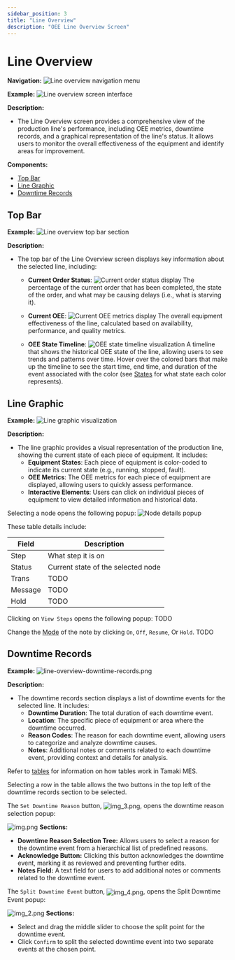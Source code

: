 ```yaml
---
sidebar_position: 3
title: "Line Overview"
description: "OEE Line Overview Screen"
---
```


# Line Overview

**Navigation:**
![Line overview navigation menu](line-overview-navigation.png)

**Example:**
![Line overview screen interface](line-overview.png)

**Description:**
- The Line Overview screen provides a comprehensive view of the production line's performance, including OEE metrics, downtime records, and a graphical representation of the line's status. It allows users to monitor the overall effectiveness of the equipment and identify areas for improvement.

**Components:**
- [Top Bar](#top-bar)
- [Line Graphic](#line-graphic)
- [Downtime Records](#downtime-records)

## Top Bar
**Example:**
![Line overview top bar section](line-overview-top-bar.png)

**Description:**
- The top bar of the Line Overview screen displays key information about the selected line, including:
  - **Current Order Status**: 
  ![Current order status display](line-overview-top-bar-current-order-status.png)
  The percentage of the current order that has been completed, the state of the order, and what may be causing delays (i.e., what is starving it).

  - **Current OEE**:
  ![Current OEE metrics display](line-overview-top-bar-current-oee.png)
  The overall equipment effectiveness of the line, calculated based on availability, performance, and quality metrics.

  - **OEE State Timeline**:
  ![OEE state timeline visualization](line-overview-top-bar-oee-state-timeline.png)
  A timeline that shows the historical OEE state of the line, allowing users to see trends and patterns over time. Hover over the colored bars that make up the timeline to see the start time, end time, and duration of the event associated with the color (see [States](setup#states) for what state each color represents).
  
## Line Graphic
**Example:**
![Line graphic visualization](line-overview-line-graphic.png)

**Description:**
- The line graphic provides a visual representation of the production line, showing the current state of each piece of equipment. It includes:
  - **Equipment States**: Each piece of equipment is color-coded to indicate its current state (e.g., running, stopped, fault).
  - **OEE Metrics**: The OEE metrics for each piece of equipment are displayed, allowing users to quickly assess performance.
  - **Interactive Elements**: Users can click on individual pieces of equipment to view detailed information and historical data.

Selecting a node opens the following popup:
![Node details popup](img_1.png)

These table details include:

| **Field** | **Description**                    |
|-----------|------------------------------------|
| Step      | What step it is on                 |
| Status    | Current state of the selected node |
| Trans     | TODO                               |
| Message   | TODO                               |
| Hold      | TODO                               |

Clicking on `View Steps` opens the following popup:
TODO

Change the [Mode](setup#modes) of the note by clicking `On`, `Off`, `Resume`, Or `Hold`. TODO

## Downtime Records
**Example:**
![line-overview-downtime-records.png](line-overview-downtime-records.png)

**Description:**
- The downtime records section displays a list of downtime events for the selected line. It includes:
  - **Downtime Duration**: The total duration of each downtime event.
  - **Location**: The specific piece of equipment or area where the downtime occurred.
  - **Reason Codes**: The reason for each downtime event, allowing users to categorize and analyze downtime causes.
  - **Notes**: Additional notes or comments related to each downtime event, providing context and details for analysis.

Refer to [tables](TODO) for information on how tables work in Tamaki MES.

Selecting a row in the table allows the two buttons in the top left of the downtime records section to be selected.

The `Set Downtime Reason` button, <img src="img_3.png" alt="img_3.png" style="vertical-align: middle;">, opens the downtime reason selection popup:

![img.png](img.png)
**Sections:**
- **Downtime Reason Selection Tree:** Allows users to select a reason for the downtime event from a hierarchical list of predefined reasons.
- **Acknowledge Button:** Clicking this button acknowledges the downtime event, marking it as reviewed and preventing further edits.
- **Notes Field:** A text field for users to add additional notes or comments related to the downtime event.

The `Split Downtime Event` button, <img src="img_4.png" alt="img_4.png" style="vertical-align: middle;">, opens the Split Downtime Event popup:

![img_2.png](img_2.png)
**Sections:**
- Select and drag the middle slider to choose the split point for the downtime event.
- Click `Confirm` to split the selected downtime event into two separate events at the chosen point.


